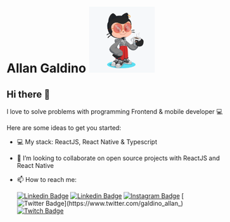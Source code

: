   <h1>
    Allan Galdino
    <img src="https://github.com/GaldinoAllan/GaldinoAllan/blob/master/.github/octocat.png" alt="Octocat Allan" height="150"/>
  </h1>

## Hi there 👋

I love to solve problems with programming
Frontend & mobile developer :computer:

Here are some ideas to get you started:

- 💻 My stack: ReactJS, React Native & Typescript
- 👯 I’m looking to collaborate on open source projects with ReactJS and React Native
- 📫 How to reach me:
  
  [![Linkedin Badge](https://img.shields.io/badge/-Gmail-d44638?style=flat-square&logo=Gmail&logoColor=white&link=mailto:galdinoallancodes@gmail.com )](mailto:galdinoallancodes@gmail.com)
  [![Linkedin Badge](https://img.shields.io/badge/-LinkedIn-blue?style=flat-square&logo=Linkedin&logoColor=white&link=https://www.linkedin.com/in/galdinoallan)](https://www.linkedin.com/in/galdinoallan)
  [![Instagram Badge](https://img.shields.io/badge/-Instagram-c32aa3?style=flat-square&logo=instagram&logoColor=white&link=https://www.instagram.com/galdinoallan.codes/)](https://www.instagram.com/galdinoallan.codes/)
  [![Twitter Badge](https://img.shields.io/twitter/follow/galdino_allan_?color=%2300acee&label=Twitter&logo=Twitter&logoColor=%2300acee&style=flat-square&link=https://www.twitter.com/galdino_allan_)](https://www.twitter.com/galdino_allan_)
  [![Twitch Badge](https://img.shields.io/twitch/status/galdinoallan?color=%236441a5&label=Twitch&logo=Twitch&logoColor=white&style=flat-square)](https://www.twitch.tv/galdinoallan)
